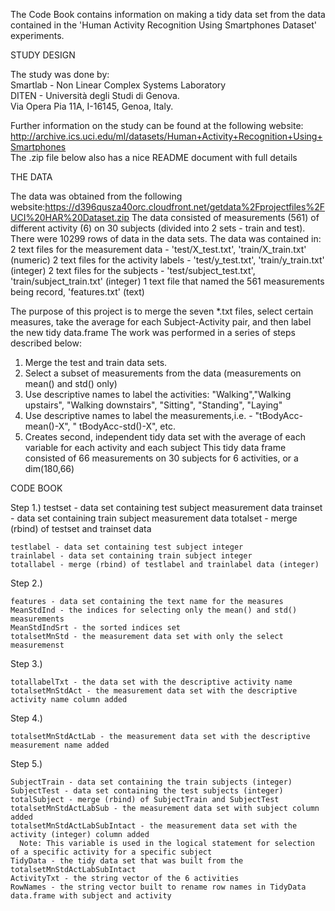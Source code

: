 The Code Book contains information on making a tidy data set from the data contained in the 'Human Activity Recognition Using Smartphones Dataset' experiments.

STUDY DESIGN

  The study was done by:                      
    	Smartlab - Non Linear Complex Systems Laboratory									
    	DITEN - Università degli Studi di Genova.										
    	Via Opera Pia 11A, I-16145, Genoa, Italy.			
    	
Further information on the study can be found at the following website:                                                   
    http://archive.ics.uci.edu/ml/datasets/Human+Activity+Recognition+Using+Smartphones                                         
    The .zip file below also has a nice README document with full details
    
THE DATA																          

  The data was obtained from the following website:https://d396qusza40orc.cloudfront.net/getdata%2Fprojectfiles%2FUCI%20HAR%20Dataset.zip
  The data consisted of measurements (561) of different activity (6) on 30 subjects (divided into 2 sets - train and test).
  There were 10299 rows of data in the data sets.
  The data was contained in:
    2 text files for the measurement data - 'test/X_test.txt', 'train/X_train.txt' (numeric)
    2 text files for the activity labels - 'test/y_test.txt', 'train/y_train.txt' (integer)
    2 text files for the subjects - 'test/subject_test.txt', 'train/subject_train.txt' (integer)
    1 text file that named the 561 measurements being record, 'features.txt' (text)

The purpose of this project is to merge the seven *.txt files, select certain measures, take the average for each Subject-Activity pair,
    and then label the new tidy data.frame
The work was performed in a series of steps described below:

  1. Merge the test and train data sets.
  2. Select a subset of measurements from the data (measurements on mean() and std() only)
  3. Use descriptive names to label the activities: "Walking","Walking upstairs", "Walking downstairs", "Sitting", "Standing", "Laying"
  4. Use descriptive names to label the measurements,i.e. - "tBodyAcc-mean()-X", " tBodyAcc-std()-X", etc.
  5. Creates second, independent tidy data set with the average of each variable for each activity and each subject 
      This tidy data frame consisted of 66 measurements on 30 subjects for 6 activities, or a dim(180,66)
  
CODE BOOK

  Step 1.)
    testset - data set containing test subject measurement data
    trainset - data set containing train subject measurement data
    totalset - merge (rbind) of testset and trainset data
  
    testlabel - data set containing test subject integer
    trainlabel - data set containing train subject integer
    totallabel - merge (rbind) of testlabel and trainlabel data (integer)

  Step 2.)
  
    features - data set containing the text name for the measures 
    MeanStdInd - the indices for selecting only the mean() and std() measurements
    MeanStdIndSrt - the sorted indices set
    totalsetMnStd - the measurement data set with only the select measuremenst
    
  Step 3.)

    totallabelTxt - the data set with the descriptive activity name 
    totalsetMnStdAct - the measurement data set with the descriptive activity name column added

  Step 4.) 
  
    totalsetMnStdActLab - the measurement data set with the descriptive measurement name added

  Step 5.)
  
    SubjectTrain - data set containing the train subjects (integer)
    SubjectTest - data set containing the test subjects (integer)
    totalSubject - merge (rbind) of SubjectTrain and SubjectTest
    totalsetMnStdActLabSub - the measurement data set with subject column added
    totalsetMnStdActLabSubIntact - the measurement data set with the activity (integer) column added
      Note: This variable is used in the logical statement for selection of a specific activity for a specific subject
    TidyData - the tidy data set that was built from the totalsetMnStdActLabSubIntact
    ActivityTxt - the string vector of the 6 activities
    RowNames - the string vector built to rename row names in TidyData data.frame with subject and activity

  
